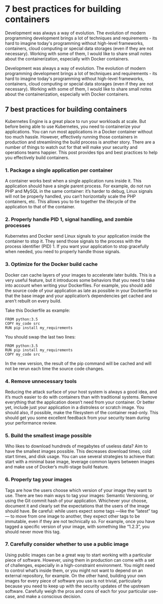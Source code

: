 # 7 best practices for building containers


Development was always a way of evolution. The evolution of modern programming development brings a lot of techniques and requirements - its hard to imagine today's programming without high-level frameworks, containers, cloud computing or special data storages (even if they are not necessary). Working with some of them, I would like to share small notes about the containerization, especially with Docker containers.

<!--more-->

Development was always a way of evolution. The evolution of modern programming development brings a lot of techniques and requirements - its hard to imagine today's programming without high-level frameworks, containers, cloud computing or special data storages (even if they are not necessary). Working with some of them, I would like to share small notes about the containerization, especially with Docker containers. 

## 7 best practices for building containers

Kubernetes Engine is a great place to run your workloads at scale. But before being able to use Kubernetes, you need to containerize your applications. You can run most applications in a Docker container without too much hassle. However, effectively running those containers in production and streamlining the build process is another story. There are a number of things to watch out for that will make your security and operations teams happier. This post provides tips and best practices to help you effectively build containers.

### 1. Package a single application per container

A container works best when a single application runs inside it. This application should have a single parent process. For example, do not run PHP and MySQL in the same container: it’s harder to debug, Linux signals will not be properly handled, you can’t horizontally scale the PHP containers, etc. This allows you to tie together the lifecycle of the application to that of the container.

### 2. Properly handle PID 1, signal handling, and zombie processes

Kubernetes and Docker send Linux signals to your application inside the container to stop it. They send those signals to the process with the process identifier (PID) 1. If you want your application to stop gracefully when needed, you need to properly handle those signals. 

### 3. Optimize for the Docker build cache

Docker can cache layers of your images to accelerate later builds. This is a very useful feature, but it introduces some behaviors that you need to take into account when writing your Dockerfiles. For example, you should add the source code of your application as late as possible in your Dockerfile so that the base image and your application’s dependencies get cached and aren’t rebuilt on every build.

Take this Dockerfile as example:
```docker
FROM python:3.5
COPY my_code src
RUN pip install my_requirements
```

You should swap the last two lines:
```docker
FROM python:3.5
RUN pip install my_requirements
COPY my_code src
```
In the new version, the result of the pip command will be cached and will not be rerun each time the source code changes.

### 4. Remove unnecessary tools

Reducing the attack surface of your host system is always a good idea, and it’s much easier to do with containers than with traditional systems. Remove everything that the application doesn’t need from your container. Or better yet, include just your application in a distroless or scratch image. You should also, if possible, make the filesystem of the container read-only. This should get you some excellent feedback from your security team during your performance review.

### 5. Build the smallest image possible

Who likes to download hundreds of megabytes of useless data? Aim to have the smallest images possible. This decreases download times, cold start times, and disk usage. You can use several strategies to achieve that: start with a minimal base image, leverage common layers between images and make use of Docker’s multi-stage build feature.

### 6. Properly tag your images

Tags are how the users choose which version of your image they want to use. There are two main ways to tag your images: Semantic Versioning, or using the Git commit hash of your application. Whichever your choose, document it and clearly set the expectations that the users of the image should have. Be careful: while users expect some tags —like the “latest” tag— to move from one image to another, they expect other tags to be immutable, even if they are not technically so. For example, once you have tagged a specific version of your image, with something like “1.2.3”, you should never move this tag.

### 7. Carefully consider whether to use a public image

Using public images can be a great way to start working with a particular piece of software. However, using them in production can come with a set of challenges, especially in a high-constraint environment. You might need to control what’s inside them, or you might not want to depend on an external repository, for example. On the other hand, building your own images for every piece of software you use is not trivial, particularly because you need to keep up with the security updates of the upstream software. Carefully weigh the pros and cons of each for your particular use-case, and make a conscious decision.
